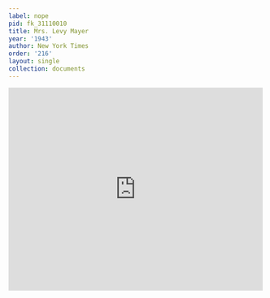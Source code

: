 ```yaml
---
label: nope
pid: fk_31110010
title: Mrs. Levy Mayer
year: '1943'
author: New York Times
order: '216'
layout: single
collection: documents
---
```

<iframe src="https://northwestern.app.box.com/embed/s/2j6opikvlh0wvds4ct0xr25h9ejsvisf?sortColumn=date&view=list" width="500" height="400" frameborder="0" allowfullscreen webkitallowfullscreen msallowfullscreen></iframe>
